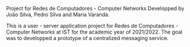 Project for Redes de Computadores - Computer Networks
Developped by João Silva, Pedro Silva and Maria Varanda.

This is a user - server application project for Redes de Computadores - Computer Networks at IST for the academic year of 2021/2022. The goal was to developped a prototype of a centralized messaging service.
